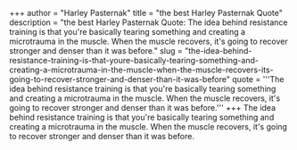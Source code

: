 +++
author = "Harley Pasternak"
title = "the best Harley Pasternak Quote"
description = "the best Harley Pasternak Quote: The idea behind resistance training is that you're basically tearing something and creating a microtrauma in the muscle. When the muscle recovers, it's going to recover stronger and denser than it was before."
slug = "the-idea-behind-resistance-training-is-that-youre-basically-tearing-something-and-creating-a-microtrauma-in-the-muscle-when-the-muscle-recovers-its-going-to-recover-stronger-and-denser-than-it-was-before"
quote = '''The idea behind resistance training is that you're basically tearing something and creating a microtrauma in the muscle. When the muscle recovers, it's going to recover stronger and denser than it was before.'''
+++
The idea behind resistance training is that you're basically tearing something and creating a microtrauma in the muscle. When the muscle recovers, it's going to recover stronger and denser than it was before.
